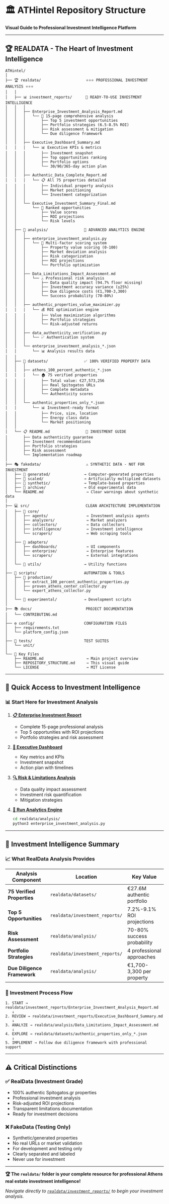 # 🏛️ ATHintel Repository Structure

**Visual Guide to Professional Investment Intelligence Platform**

---

## 🏆 **REALDATA - The Heart of Investment Intelligence**

```
ATHintel/
│
├── 🏆 realdata/                    ⭐⭐⭐ PROFESSIONAL INVESTMENT ANALYSIS ⭐⭐⭐
│   │
│   ├── 📊 investment_reports/      💎 READY-TO-USE INVESTMENT INTELLIGENCE
│   │   │
│   │   ├── Enterprise_Investment_Analysis_Report.md  
│   │   │   └── 📄 15-page comprehensive analysis
│   │   │       ├── Top 5 investment opportunities
│   │   │       ├── Portfolio strategies (6.5-8.5% ROI)
│   │   │       ├── Risk assessment & mitigation
│   │   │       └── Due diligence framework
│   │   │
│   │   ├── Executive_Dashboard_Summary.md
│   │   │   └── 📊 Executive KPIs & metrics
│   │   │       ├── Investment snapshot
│   │   │       ├── Top opportunities ranking  
│   │   │       ├── Portfolio options
│   │   │       └── 30/90/365-day action plan
│   │   │
│   │   ├── Authentic_Data_Complete_Report.md
│   │   │   └── 📋 All 75 properties detailed
│   │   │       ├── Individual property analysis
│   │   │       ├── Market positioning
│   │   │       └── Investment categorization
│   │   │
│   │   └── Executive_Investment_Summary_Final.md
│   │       └── 🎯 Ranked opportunities
│   │           ├── Value scores
│   │           ├── ROI projections
│   │           └── Risk levels
│   │
│   ├── 🔬 analysis/                🎯 ADVANCED ANALYTICS ENGINE
│   │   │
│   │   ├── enterprise_investment_analysis.py
│   │   │   └── 🐍 Multi-factor scoring system
│   │   │       ├── Property value scoring (0-100)
│   │   │       ├── Market deviation analysis
│   │   │       ├── Risk categorization
│   │   │       ├── ROI projections
│   │   │       └── Portfolio optimization
│   │   │
│   │   ├── Data_Limitations_Impact_Assessment.md
│   │   │   └── ⚠️ Professional risk analysis
│   │   │       ├── Data quality impact (94.7% floor missing)
│   │   │       ├── Investment accuracy variance (±25%)
│   │   │       ├── Due diligence costs (€1,700-3,300)
│   │   │       └── Success probability (70-80%)
│   │   │
│   │   ├── authentic_properties_value_maximizer.py
│   │   │   └── 💰 ROI optimization engine
│   │   │       ├── Value maximization algorithms
│   │   │       ├── Portfolio strategies
│   │   │       └── Risk-adjusted returns
│   │   │
│   │   ├── data_authenticity_verification.py
│   │   │   └── ✅ Authentication system
│   │   │
│   │   └── enterprise_investment_analysis_*.json
│   │       └── 📊 Analysis results data
│   │
│   ├── 📂 datasets/                ✅ 100% VERIFIED PROPERTY DATA
│   │   │
│   │   ├── athens_100_percent_authentic_*.json
│   │   │   └── 🏠 75 verified properties
│   │   │       ├── Total value: €27,573,256
│   │   │       ├── Real Spitogatos URLs
│   │   │       ├── Complete metadata
│   │   │       └── Authenticity scores
│   │   │
│   │   └── authentic_properties_only_*.json
│   │       └── 📊 Investment-ready format
│   │           ├── Price, size, location
│   │           ├── Energy class data
│   │           └── Market positioning
│   │
│   └── 📋 README.md                🎯 INVESTMENT GUIDE
│       ├── Data authenticity guarantee
│       ├── Investment recommendations
│       ├── Portfolio strategies
│       ├── Risk assessment
│       └── Implementation roadmap
│
├── 🎭 fakedata/                    ⚠️ SYNTHETIC DATA - NOT FOR INVESTMENT
│   ├── 📁 generated/               → Computer-generated properties
│   ├── 📁 scaled/                  → Artificially multiplied datasets
│   ├── 📁 synthetic/               → Template-based properties
│   ├── 📁 archive/                 → Old experimental data
│   └── README.md                   → Clear warnings about synthetic data
│
├── 💻 src/                         CLEAN ARCHITECTURE IMPLEMENTATION
│   ├── 📁 core/                    
│   │   ├── agents/                 → Investment analysis agents
│   │   ├── analyzers/              → Market analyzers
│   │   ├── collectors/             → Data collectors
│   │   ├── intelligence/           → Investment intelligence
│   │   └── scrapers/               → Web scraping tools
│   │
│   ├── 📁 adapters/                
│   │   ├── dashboards/             → UI components
│   │   ├── enterprise/             → Enterprise features
│   │   └── scrapers/               → External integrations
│   │
│   └── 📁 utils/                   → Utility functions
│
├── 🔧 scripts/                     AUTOMATION & TOOLS
│   ├── 📁 production/              
│   │   ├── extract_100_percent_authentic_properties.py
│   │   ├── proven_athens_center_collector.py
│   │   └── expert_athens_collector.py
│   │
│   └── 📁 experimental/            → Development scripts
│
├── 📚 docs/                        PROJECT DOCUMENTATION
│   └── CONTRIBUTING.md
│
├── ⚙️ config/                      CONFIGURATION FILES
│   ├── requirements.txt
│   └── platform_config.json
│
├── 🧪 tests/                       TEST SUITES
│   └── unit/
│
└── 📄 Key Files
    ├── README.md                   → Main project overview
    ├── REPOSITORY_STRUCTURE.md     → This visual guide
    └── LICENSE                     → MIT License
```

---

## 🎯 **Quick Access to Investment Intelligence**

### 📊 **Start Here for Investment Analysis**

1. **[📋 Enterprise Investment Report](./realdata/investment_reports/Enterprise_Investment_Analysis_Report.md)**
   - Complete 15-page professional analysis
   - Top 5 opportunities with ROI projections
   - Portfolio strategies and risk assessment

2. **[💼 Executive Dashboard](./realdata/investment_reports/Executive_Dashboard_Summary.md)**
   - Key metrics and KPIs
   - Investment snapshot
   - Action plan with timelines

3. **[🔍 Risk & Limitations Analysis](./realdata/analysis/Data_Limitations_Impact_Assessment.md)**
   - Data quality impact assessment
   - Investment risk quantification
   - Mitigation strategies

4. **[🐍 Run Analytics Engine](./realdata/analysis/enterprise_investment_analysis.py)**
   ```bash
   cd realdata/analysis/
   python3 enterprise_investment_analysis.py
   ```

---

## 💎 **Investment Intelligence Summary**

### 📈 **What RealData Analysis Provides**

| **Analysis Component** | **Location** | **Key Value** |
|----------------------|--------------|---------------|
| **75 Verified Properties** | `realdata/datasets/` | €27.6M authentic portfolio |
| **Top 5 Opportunities** | `realdata/investment_reports/` | 7.2%-9.1% ROI projections |
| **Risk Assessment** | `realdata/analysis/` | 70-80% success probability |
| **Portfolio Strategies** | `realdata/investment_reports/` | 4 professional approaches |
| **Due Diligence Framework** | `realdata/analysis/` | €1,700-3,300 per property |

### 🚀 **Investment Process Flow**

```
1. START → realdata/investment_reports/Enterprise_Investment_Analysis_Report.md
   ↓
2. REVIEW → realdata/investment_reports/Executive_Dashboard_Summary.md
   ↓
3. ANALYZE → realdata/analysis/Data_Limitations_Impact_Assessment.md
   ↓
4. EXPLORE → realdata/datasets/authentic_properties_only_*.json
   ↓
5. IMPLEMENT → Follow due diligence framework with professional support
```

---

## ⚠️ **Critical Distinctions**

### ✅ **RealData (Investment Grade)**
- 100% authentic Spitogatos.gr properties
- Professional investment analysis
- Risk-adjusted ROI projections
- Transparent limitations documentation
- Ready for investment decisions

### ❌ **FakeData (Testing Only)**
- Synthetic/generated properties
- No real URLs or market validation
- For development and testing only
- Clearly separated and labeled
- Never use for investment

---

**🏆 The `realdata/` folder is your complete resource for professional Athens real estate investment intelligence!**

*Navigate directly to [`realdata/investment_reports/`](./realdata/investment_reports/) to begin your investment analysis.*